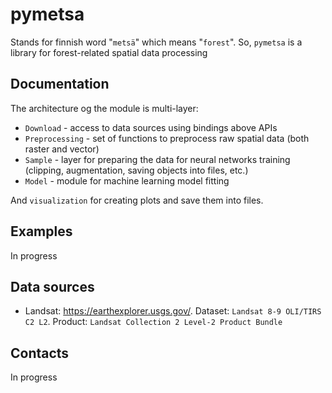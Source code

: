 # pymetsa

Stands for finnish word "`metsä`" which means "`forest`". So, `pymetsa` is a library for forest-related spatial data processing

## Documentation 

The architecture og the module is multi-layer: 

* `Download` - access to data sources using bindings above APIs
* `Preprocessing` - set of functions to preprocess raw spatial data (both raster and vector)
* `Sample` - layer for preparing the data for neural networks training (clipping, augmentation, saving objects into files, etc.)
* `Model` - module for machine learning model fitting

And `visualization` for creating plots and save them into files.

## Examples 

In progress 

## Data sources 

- Landsat: https://earthexplorer.usgs.gov/. Dataset: `Landsat 8-9 OLI/TIRS C2 L2`. Product: `Landsat Collection 2 Level-2 Product Bundle`

## Contacts 

In progress